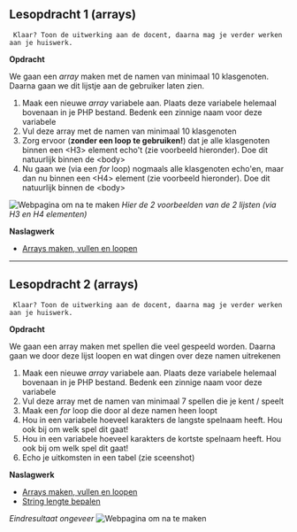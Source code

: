 ## Lesopdracht 1 (arrays)

`` Klaar? Toon de uitwerking aan de docent, daarna mag je verder werken aan je huiswerk.``

**Opdracht**

We gaan een *array* maken met de namen van minimaal 10 klasgenoten. Daarna gaan we dit lijstje aan de gebruiker laten zien.

1. Maak een nieuwe *array* variabele aan. Plaats deze variabele helemaal bovenaan in je PHP bestand. Bedenk een zinnige naam voor deze variabele
2. Vul deze array met de namen van minimaal 10 klasgenoten
3. Zorg ervoor (**zonder een loop te gebruiken!**) dat je alle klasgenoten binnen een &lt;H3&gt; element echo't (zie voorbeeld hieronder). Doe dit natuurlijk binnen de &lt;body&gt;
4. Nu gaan we (via een *for* loop) nogmaals alle klasgenoten echo'en, maar dan nu binnen een &lt;H4&gt; element (zie voorbeeld hieronder). Doe dit natuurlijk binnen de &lt;body&gt;

![Webpagina om na te maken](https://raw.githubusercontent.com/ictacademiekw1c/opdrachten-repository/master/php/productie/afbeeldingen/Lesopdracht1.png)
*Hier de 2 voorbeelden van de 2 lijsten (via H3 en H4 elementen)*


**Naslagwerk**
- <a href="http://www.w3schools.com/php/php_arrays.asp" target="_blank">Arrays maken, vullen en loopen</a>

---

## Lesopdracht 2 (arrays)

`` Klaar? Toon de uitwerking aan de docent, daarna mag je verder werken aan je huiswerk.``

**Opdracht**

We gaan een array maken met spellen die veel gespeeld worden. Daarna gaan we door deze lijst loopen en wat dingen over deze namen uitrekenen

1. Maak een nieuwe *array* variabele aan. Plaats deze variabele helemaal bovenaan in je PHP bestand. Bedenk een zinnige naam voor deze variabele
2. Vul deze array met de namen van minimaal 7 spellen die je kent / speelt
3. Maak een *for* loop die door al deze namen heen loopt
4. Hou in een variabele hoeveel karakters de langste spelnaam heeft. Hou ook bij om welk spel dit gaat!
5. Hou in een variabele hoeveel karakters de kortste spelnaam heeft. Hou ook bij om welk spel dit gaat! 
6. Echo je uitkomsten in een tabel (zie sceenshot)

**Naslagwerk**
- <a href="http://www.w3schools.com/php/php_arrays.asp" target="_blank">Arrays maken, vullen en loopen</a>
- <a href="http://www.w3schools.com/php/func_string_strlen.asp" tabel="_blank">String lengte bepalen</a>

*Eindresultaat ongeveer*
![Webpagina om na te maken](https://raw.githubusercontent.com/ictacademiekw1c/opdrachten-repository/master/php/productie/afbeeldingen/Lesopdracht1.png)
